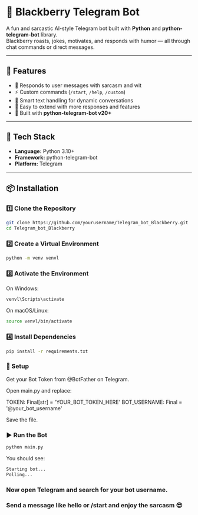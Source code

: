 # 🧠 Blackberry Telegram Bot  

A fun and sarcastic AI-style Telegram bot built with **Python** and **python-telegram-bot** library.  
Blackberry roasts, jokes, motivates, and responds with humor — all through chat commands or direct messages.  

---

## 🚀 Features
- 💬 Responds to user messages with sarcasm and wit  
- ⚡ Custom commands (`/start`, `/help`, `/custom`)  
- 🤖 Smart text handling for dynamic conversations  
- 🧩 Easy to extend with more responses and features  
- 🧠 Built with **python-telegram-bot v20+**

---

## 🧰 Tech Stack
- **Language:** Python 3.10+  
- **Framework:** python-telegram-bot  
- **Platform:** Telegram  

---

## 📦 Installation

### 1️⃣ Clone the Repository
```bash
git clone https://github.com/yourusername/Telegram_bot_Blackberry.git
cd Telegram_bot_Blackberry
```
### 2️⃣ Create a Virtual Environment
```bash
python -m venv venvl
```
### 3️⃣ Activate the Environment
On Windows:
```bash
venvl\Scripts\activate
```

On macOS/Linux:
```bash
source venvl/bin/activate
```

### 4️⃣ Install Dependencies
```bash
pip install -r requirements.txt
```


### 🔑 Setup

Get your Bot Token from @BotFather
 on Telegram.

Open main.py and replace:

TOKEN: Final[str] = 'YOUR_BOT_TOKEN_HERE'
BOT_USERNAME: Final = '@your_bot_username'


Save the file.

### ▶️ Run the Bot
```bash
python main.py
```

You should see:

```bash
Starting bot...
Polling...
```


### Now open Telegram and search for your bot username.
### Send a message like hello or /start and enjoy the sarcasm 😎

